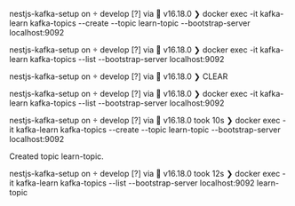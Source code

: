 nestjs-kafka-setup on  develop [?] via  v16.18.0
❯ docker exec -it kafka-learn kafka-topics --create --topic learn-topic --bootstrap-server localhost:9092

nestjs-kafka-setup on  develop [?] via  v16.18.0
❯ docker exec -it kafka-learn kafka-topics --list --bootstrap-server localhost:9092

nestjs-kafka-setup on  develop [?] via  v16.18.0
❯ CLEAR

nestjs-kafka-setup on  develop [?] via  v16.18.0
❯ docker exec -it kafka-learn kafka-topics --list --bootstrap-server localhost:9092


nestjs-kafka-setup on  develop [?] via  v16.18.0 took 10s
❯ docker exec -it kafka-learn kafka-topics --create --topic learn-topic --bootstrap-server localhost:9092

Created topic learn-topic.

nestjs-kafka-setup on  develop [?] via  v16.18.0 took 12s
❯ docker exec -it kafka-learn kafka-topics --list --bootstrap-server localhost:9092
learn-topic